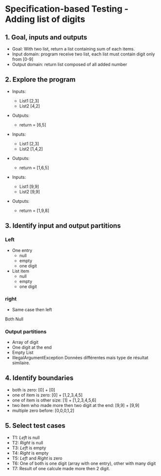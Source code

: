 # Specification-based Testing - Adding list of digits

## 1. Goal, inputs and outputs
- Goal: With two list, return a list containing sum of each items.
- Input domain: program receive two list, each list must contain digit only from [0-9]
- Output domain: return list composed of all added number

## 2. Explore the program
- Inputs: 
  - List1 [2,3] 
  - List2 [4,2]
- Outputs: 
  - return = [6,5]

- Inputs:
    - List1 [2,3]
    - List2 [1,4,2]
- Outputs:
    - return = [1,6,5]

- Inputs:
    - List1 [9,9]
    - List2 [9,9]
- Outputs:
    - return = [1,9,8]

## 3. Identify input and output partitions

### Left 
- One entry
  - null
  - empty
  - one digit
- List item
  - null
  - empty
  - one digit

### right
- Same case then left

Both Null

### Output partitions
- Array of digit
- One digit at the end
- Empty List
- IllegalArgumentException
Données différentes mais type de résultat similaire.

## 4. Identify boundaries
- both is zero: [0] + [0]
- one of item is zero: [0] + [1,2,3,4,5]
- one of item is other size: [1] + [1,2,3,4,5,6]
- two item who made more then two digit at the end: [9,9] + [9,9]
- multiple zero before: [0,0,0,1,2]

## 5. Select test cases
- T1: *Left* is null
- T2: *Right* is null
- T3: *Left* is empty
- T4: *Right* is empty
- T5: *Left* and *Right* is zero
- T6: One of both is one digit (array with one entry), other with many digit
- T7: Result of one calcule made more then 2 digit.
